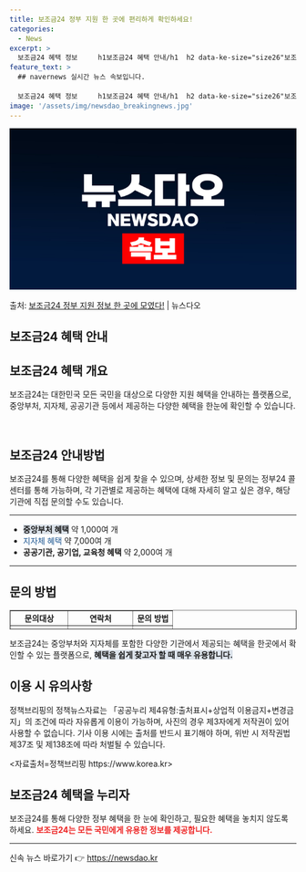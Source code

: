 ```yaml
---
title: 보조금24 정부 지원 한 곳에 편리하게 확인하세요!
categories:
  - News
excerpt: >
  보조금24 혜택 정보     h1보조금24 혜택 안내/h1  h2 data-ke-size="size26"보조…
feature_text: >
  ## navernews 실시간 뉴스 속보입니다.

  보조금24 혜택 정보     h1보조금24 혜택 안내/h1  h2 data-ke-size="size26"보조…
image: '/assets/img/newsdao_breakingnews.jpg'
---
```


![뉴스다오 속보](/assets/img/newsdao_breakingnews.jpg)

<p>출처: <a href="https://newsdao.kr/4738" rel="dofollow">보조금24 정부 지원 정보 한 곳에 모였다!</a> | 뉴스다오</p>

<h2>보조금24 혜택 안내</h2>

<h2 data-ke-size="size26">보조금24 혜택 개요</h2>
<p data-ke-size="size16">보조금24는 대한민국 모든 국민을 대상으로 다양한 지원 혜택을 안내하는 플랫폼으로, 중앙부처, 지자체, 공공기관 등에서 제공하는 다양한 혜택을 한눈에 확인할 수 있습니다.</p>
<p data-ke-size="size16">&nbsp;</p>

<h2 data-ke-size="size23">보조금24 안내방법</h2>
<p data-ke-size="size16">보조금24를 통해 다양한 혜택을 쉽게 찾을 수 있으며, 상세한 정보 및 문의는 정부24 콜센터를 통해 가능하며, 각 기관별로 제공하는 혜택에 대해 자세히 알고 싶은 경우, 해당 기관에 직접 문의할 수도 있습니다.</p>
<hr contenteditable="false" data-ke-type="horizontalRule" data-ke-style="style5" />
<ul style="list-style-type: disc;" data-ke-list-type="disc">
    <li><b><span style="background-color: #21538527;">중앙부처 혜택</span></b> 약 1,000여 개</li>
    <li><span style="color: #1a5490;">지자체 혜택</span> 약 7,000여 개</li>
    <li><b>공공기관, 공기업, 교육청 혜택</b> 약 2,000여 개</li>
</ul>
<hr contenteditable="false" data-ke-type="horizontalRule" data-ke-style="style5" />

<h2 data-ke-size="size23">문의 방법</h2>
<table style="border-collapse: collapse; width: 100%; height: 34px;" border="1" data-ke-align="alignLeft" data-ke-style="style16">
    <tbody>
        <tr style="height: 17px;">
            <td style="text-align: center; height: 17px;"><b>문의대상</b></td>
            <td style="text-align: center; height: 17px;"><b>연락처</b></td>
            <td style="text-align: center; height: 17px;"><b>문의 방법</b></td>
        </tr>
        <tr style="height: 17px;">
            <td style="text-align: center; height: 17px;"><b>정부24 콜센터</b></td>
            <td style="text-align: center; height: 17px;"><b>☎1588-2188</b></td>
            <td style="text-align: center; height: 17px;"><b>전화 문의</b></td>
        </tr>
        <tr>
            <td style="text-align: center; height: 17px;"><b>각 기관</b></td>
            <td style="text-align: center; height: 17px;"><b>기관별 연락처</b></td>
            <td style="text-align: center; height: 17px;"><b>직접 문의</b></td>
        </tr>
    </tbody>
</table>
<p data-ke-size="size16">보조금24는 중앙부처와 지자체를 포함한 다양한 기관에서 제공되는 혜택을 한곳에서 확인할 수 있는 플랫폼으로, <b><span style="background-color: #21538527;">혜택을 쉽게 찾고자 할 때 매우 유용합니다.</span></b></p>

<h2 data-ke-size="size23">이용 시 유의사항</h2>
<p data-ke-size="size16">정책브리핑의 정책뉴스자료는 「공공누리 제4유형:출처표시+상업적 이용금지+변경금지」의 조건에 따라 자유롭게 이용이 가능하며, 사진의 경우 제3자에게 저작권이 있어 사용할 수 없습니다. 기사 이용 시에는 출처를 반드시 표기해야 하며, 위반 시 저작권법 제37조 및 제138조에 따라 처벌될 수 있습니다.</p>
<p data-ke-size="size16"><자료출처=정책브리핑 https://www.korea.kr></p>

<h2 data-ke-size="size23">보조금24 혜택을 누리자</h2>
<p data-ke-size="size16">보조금24를 통해 다양한 정부 혜택을 한 눈에 확인하고, 필요한 혜택을 놓치지 않도록 하세요. <b><span style="color: #ee2323;">보조금24는 모든 국민에게 유용한 정보를 제공합니다.</span></b></p>
<hr contenteditable="false" data-ke-type="horizontalRule" data-ke-style="style5" /> 

신속 뉴스 바로가기 👉 <a href="https://newsdao.kr" rel="dofollow">https://newsdao.kr</a>


